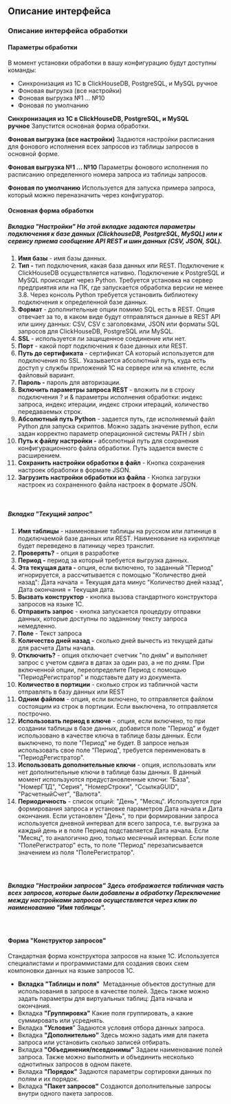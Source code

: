 ## **Описание интерфейса**

### **Описание интерфейса обработки**

#### **Параметры обработки**

В момент установки обработки в вашу конфигурацию будут доступны команды:

- Синхронизация из 1С в ClickHouseDB, PostgreSQL, и MySQL ручное
- Фоновая выгрузка (все настройки)
- Фоновая выгрузка №1 ... №10
- Фоновая по умолчанию

**Синхронизация из 1С в ClickHouseDB, PostgreSQL, и MySQL ручное** Запустится основная форма обработки.

**Фоновая выгрузка (все настройки)** Задаются настройки расписания для фонового исполнения всех запросов из таблицы запросов в основной форме.

**Фоновая выгрузка №1 ... №10** Параметры фонового исполнения по расписанию определенного номера запроса из таблицы запросов.

**Фоновая по умолчанию** Используется для запуска примера запроса, который можно переназначить через конфигуратор.

#### **Основная форма обработки**

##### **Вкладка "Настройки" На этой вкладке задаются параметры подключения к базе данных (ClickhouseDB, PostgreSQL, MySQL) или к сервису приема сообщение API REST и шин данных (CSV, JSON, SQL).**

 1. **Имя базы** - имя базы данных.
 2. **Тип -** тип подключения, какая база данных или REST. Подключение к ClickHouseDB осуществляется нативно. Подключение к PostgreSQL и MySQL происходит через Python. Требуется установка на сервер предприятия или на ПК, где запускается обработка версии не менее 3.8. Через консоль Python требуется установить библиотеку подключения к определенной базе данных.
 3. **Формат** - дополнительные опции помимо SQL есть в REST. Опция отвечает за то, в каком виде будут отправляться данные в REST API или шину данных: CSV, CSV с заголовками, JSON или форматы SQL запросов для ClickHouseDB, PostgreSQL или MySQL.
 4. **SSL** - используется ли защищенное соединение или нет.
 5. **Порт** - какой порт подключения к базе данных или REST.
 6. **Путь до сертификата** - сертификат CA который используется для подключения по SSL. Указывается абсолютный путь, куда есть доступ у службы приложений 1С на сервере или на клиенте, если файловый вариант.
 7. **Пароль -** пароль для авторизации.
 8. **Включить параметры запроса REST** - вложить ли в строку подключения ? и & параметры исполнения обработки: индекс запроса, индекс итерации, индекс строки итераций, количество передаваемых строк.
 9. **Абсолютный путь Python** - задается путь, где исполняемый файл Python для запуска скриптов. Можно задать значение python, если задан корректно параметр операционной системы PATH / sbin
10. **Путь к файлу настройки -** абсолютный путь для сохранения конфигурационного файла обработки. Путь задается вместе с расширением.
11. **Сохранить настройки обработки в файл** - Кнопка сохранения настроек обработки в формате JSON.
12. **Загрузить настройки обработки из файла** - Кнопка загрузки настроек из сохраненного файла настроек в формате JSON.

 

##### **Вкладка "Текущий запрос"**

 1. **Имя таблицы** - наименование таблицы на русском или латинице в подключаемой базе данных или REST. Наименование на кириллице будет переведено в латиницу через транслит.
 2. **Проверять?** - опция в разработке
 3. **Период -** период за который требуется выгрузка данных.
 4. **Эта текущая дата -** опция, если включено, то заданный "Период" игнорируется, а рассчитывается с помощью "Количество дней назад": Дата начала = Текущая дата минус "Количество дней назад", Дата окончания = Текущая дата.
 5. **Вызвать конструктор** - кнопка вызова стандартного конструктора запросов на языке 1С.
 6. **Отправить запрос** - кнопка запускается процедуру отправки данных, которые доступны по заданному тексту запроса немедленно.
 7. **Поле** - Текст запроса
 8. **Количество дней назад -** сколько дней вычесть из текущей даты для расчета Даты начала.
 9. **Отключить?** - опция отключает счетчик "по дням" и выполняет запрос с учетом сдвига в датах за один раз, а не по дням. При включенной опции, переопределите Период с помощью "ПериодРегистратор" и подставьте дату из документа.
10. **Количество в портиции** - сколько строк из табличной части отправлять в базу данных или REST
11. **Одним файлом** - опция, если включено, то отправляется файлом состоящим из строк в портиции. Если выключена, то отправляется построчно.
12. **Использовать период в ключе** - опция, если включено, то при создании таблицы в базе данных, добавится поле "Период" и будет использовано в качестве ключа в таблице базы данных. Если выключено, то поле "Период" не будет. В запросе нельзя использовать свое поле "Период", требуется переименовать в "ПериодРегистратор".
13. **Использовать дополнительные ключи** - опция, использовать или нет дополнительные ключи в таблице базы данных. В данный момент используются предустановленные ключи: "База", "НомерГТД", "Серия", "НомерСтроки", "СсылкаGUID", "РасчетныйСчет", "Валюта".
14. **Периодичность** - список опций: "День", "Месяц". Используется при формирования запроса и установке параметров Дата начала и Дата окончания. Если установлен "День", то при формировании запроса используется дневной интервал для всего запроса, т.е. выгрузка за каждый день и в поле Период подставляется Дата начала. Если "Месяц", то аналогично дню, только месячный интервал. Если поле "ПолеРегистратор" есть, то поле "Период" перезаписывается значением из поля "ПолеРегистратор".

#####  

##### **Вкладка "Настройки запросов" Здесь отображается табличная часть всех запросов, которые были добавлены в обработку Переключение между настройками запросов осуществляется через клик по наименованию "Имя таблицы".**

 

#### **Форма "Конструктор запросов"**

Стандартная форма конструктора запросов на языке 1С. Используется специалистами и программистами для создания своих схем компоновки данных на языке запросов 1С.

- **Вкладка "Таблицы и поля"**  Метаданные объектов доступные для использования в запросе в качестве полей. Здесь также можно задать параметры для виртуальных таблиц: Дата начала и окончания.
- Вкладка **"Группировка"** Какие поля группировать, а какие суммировать или усреднять.
- Вкладка **"Условия**" Задаются условия отбора данных запроса.
- Вкладка **"Дополнительно"** Здесь можно задать имя для пакета запроса или установить сколько записей отбирать.
- Вкладка **"Объединения/псевдонимы"** Задаем наименование полей запроса. Также можно выполнить и объединить несколько однотипных запросов в одном пакете.
- Вкладка **"Порядок"** Задаются параметры сортировки данных по полям и их порядок.
- Вкладка **"Пакет запросов"** Создаются дополнительные запросы внутри одного пакета запросов.